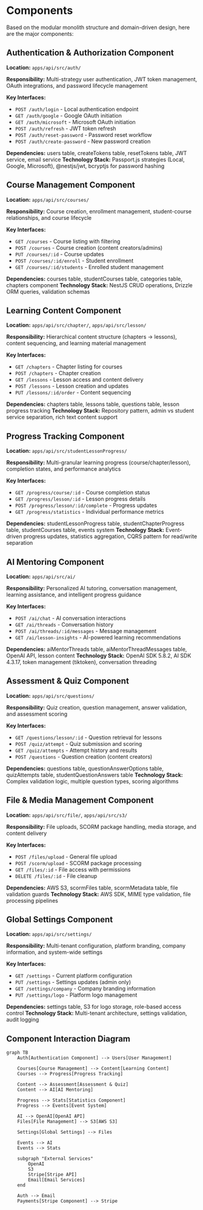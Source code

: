 # Components

Based on the modular monolith structure and domain-driven design, here are the major components:

## Authentication & Authorization Component
**Location:** `apps/api/src/auth/`

**Responsibility:** Multi-strategy user authentication, JWT token management, OAuth integrations, and password lifecycle management

**Key Interfaces:**
- `POST /auth/login` - Local authentication endpoint
- `GET /auth/google` - Google OAuth initiation
- `GET /auth/microsoft` - Microsoft OAuth initiation
- `POST /auth/refresh` - JWT token refresh
- `POST /auth/reset-password` - Password reset workflow
- `POST /auth/create-password` - New password creation

**Dependencies:** users table, createTokens table, resetTokens table, JWT service, email service
**Technology Stack:** Passport.js strategies (Local, Google, Microsoft), @nestjs/jwt, bcryptjs for password hashing

## Course Management Component
**Location:** `apps/api/src/courses/`

**Responsibility:** Course creation, enrollment management, student-course relationships, and course lifecycle

**Key Interfaces:**
- `GET /courses` - Course listing with filtering
- `POST /courses` - Course creation (content creators/admins)
- `PUT /courses/:id` - Course updates
- `POST /courses/:id/enroll` - Student enrollment
- `GET /courses/:id/students` - Enrolled student management

**Dependencies:** courses table, studentCourses table, categories table, chapters component
**Technology Stack:** NestJS CRUD operations, Drizzle ORM queries, validation schemas

## Learning Content Component
**Location:** `apps/api/src/chapter/`, `apps/api/src/lesson/`

**Responsibility:** Hierarchical content structure (chapters → lessons), content sequencing, and learning material management

**Key Interfaces:**
- `GET /chapters` - Chapter listing for courses
- `POST /chapters` - Chapter creation
- `GET /lessons` - Lesson access and content delivery
- `POST /lessons` - Lesson creation and updates
- `PUT /lessons/:id/order` - Content sequencing

**Dependencies:** chapters table, lessons table, questions table, lesson progress tracking
**Technology Stack:** Repository pattern, admin vs student service separation, rich text content support

## Progress Tracking Component
**Location:** `apps/api/src/studentLessonProgress/`

**Responsibility:** Multi-granular learning progress (course/chapter/lesson), completion states, and performance analytics

**Key Interfaces:**
- `GET /progress/course/:id` - Course completion status
- `GET /progress/lesson/:id` - Lesson progress details
- `POST /progress/lesson/:id/complete` - Progress updates
- `GET /progress/statistics` - Individual performance metrics

**Dependencies:** studentLessonProgress table, studentChapterProgress table, studentCourses table, events system
**Technology Stack:** Event-driven progress updates, statistics aggregation, CQRS pattern for read/write separation

## AI Mentoring Component
**Location:** `apps/api/src/ai/`

**Responsibility:** Personalized AI tutoring, conversation management, learning assistance, and intelligent progress guidance

**Key Interfaces:**
- `POST /ai/chat` - AI conversation interactions
- `GET /ai/threads` - Conversation history
- `POST /ai/threads/:id/messages` - Message management
- `GET /ai/lesson-insights` - AI-powered learning recommendations

**Dependencies:** aiMentorThreads table, aiMentorThreadMessages table, OpenAI API, lesson content
**Technology Stack:** OpenAI SDK 5.8.2, AI SDK 4.3.17, token management (tiktoken), conversation threading

## Assessment & Quiz Component
**Location:** `apps/api/src/questions/`

**Responsibility:** Quiz creation, question management, answer validation, and assessment scoring

**Key Interfaces:**
- `GET /questions/lesson/:id` - Question retrieval for lessons
- `POST /quiz/attempt` - Quiz submission and scoring
- `GET /quiz/attempts` - Attempt history and results
- `POST /questions` - Question creation (content creators)

**Dependencies:** questions table, questionAnswerOptions table, quizAttempts table, studentQuestionAnswers table
**Technology Stack:** Complex validation logic, multiple question types, scoring algorithms

## File & Media Management Component
**Location:** `apps/api/src/file/`, `apps/api/src/s3/`

**Responsibility:** File uploads, SCORM package handling, media storage, and content delivery

**Key Interfaces:**
- `POST /files/upload` - General file upload
- `POST /scorm/upload` - SCORM package processing
- `GET /files/:id` - File access with permissions
- `DELETE /files/:id` - File cleanup

**Dependencies:** AWS S3, scormFiles table, scormMetadata table, file validation guards
**Technology Stack:** AWS SDK, MIME type validation, file processing pipelines

## Global Settings Component
**Location:** `apps/api/src/settings/`

**Responsibility:** Multi-tenant configuration, platform branding, company information, and system-wide settings

**Key Interfaces:**
- `GET /settings` - Current platform configuration
- `PUT /settings` - Settings updates (admin only)
- `GET /settings/company` - Company branding information
- `PUT /settings/logo` - Platform logo management

**Dependencies:** settings table, S3 for logo storage, role-based access control
**Technology Stack:** Multi-tenant architecture, settings validation, audit logging

## Component Interaction Diagram

```mermaid
graph TB
    Auth[Authentication Component] --> Users[User Management]
    
    Courses[Course Management] --> Content[Learning Content]
    Courses --> Progress[Progress Tracking]
    
    Content --> Assessment[Assessment & Quiz]
    Content --> AI[AI Mentoring]
    
    Progress --> Stats[Statistics Component]
    Progress --> Events[Event System]
    
    AI --> OpenAI[OpenAI API]
    Files[File Management] --> S3[AWS S3]
    
    Settings[Global Settings] --> Files
    
    Events --> AI
    Events --> Stats
    
    subgraph "External Services"
        OpenAI
        S3
        Stripe[Stripe API]
        Email[Email Services]
    end
    
    Auth --> Email
    Payments[Stripe Component] --> Stripe
```
